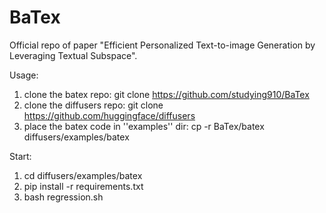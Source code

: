 # BaTex

Official repo of paper "Efficient Personalized Text-to-image Generation by Leveraging Textual Subspace".

Usage:
1. clone the batex repo: git clone https://github.com/studying910/BaTex
2. clone the diffusers repo: git clone https://github.com/huggingface/diffusers
3. place the batex code in ''examples'' dir: cp -r BaTex/batex diffusers/examples/batex

Start:
1. cd diffusers/examples/batex
2. pip install -r requirements.txt
3. bash regression.sh

